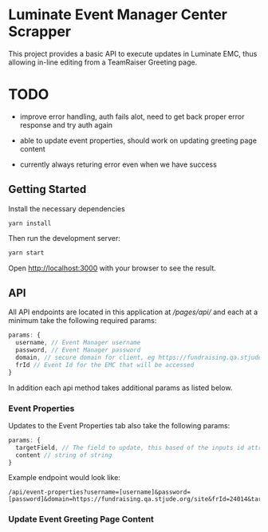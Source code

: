 # Luminate Event Manager Center Scrapper
This project provides a basic API to execute updates in Luminate EMC, thus allowing in-line editing from a TeamRaiser Greeting page.

# TODO
- improve error handling, auth fails alot, need to get back proper error response and try auth again

- able to update event properties, should work on updating greeting page content

- currently always returing error even when we have success

## Getting Started

Install the necessary dependencies
```shell
yarn install
```

Then run the development server:
```bash
yarn start
```

Open [http://localhost:3000](http://localhost:3000) with your browser to see the result.


## API
All API endpoints are located in this application at */pages/api/* and each at a minimum take the following required params:
```javascript
params: {
  username, // Event Manager username
  password, // Event Manager password
  domain, // secure domain for client, eg https://fundraising.qa.stjude.org/
  frId // Event Id for the EMC that will be accessed
}
```

In addition each api method takes additional params as listed below.

### Event Properties
Updates to the Event Properties tab also take the following params:

```javascript
params: {
  targetField, // The field to update, this based of the inputs id attribute in the EMC
  content // string of string
}
```

Example endpoint would look like:
```
/api/event-properties?username=[username]&password=[password]&domain=https://fundraising.qa.stjude.org/site&frId=24014&targetField=shared_event_propsprop_sponsor_4.field&content=Oh%20boy%20this%20works

```
### Update Event Greeting Page Content



